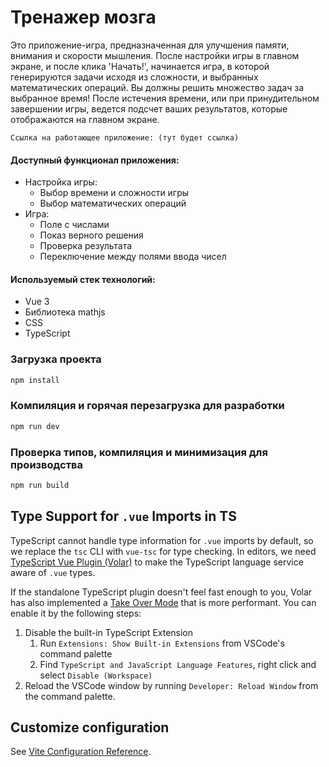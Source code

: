 # Тренажер мозга

Это приложение-игра, предназначенная для улучшения памяти, внимания и скорости мышления.
После настройки игры в главном экране, и после клика 'Начать!', начинается игра, в которой генерируются задачи исходя из сложности, и выбранных математических операций.
Вы должны решить множество задач за выбранное время! После истечения времени, или при принудительном завершении игры, ведется подсчет ваших результатов, которые отображаются на главном экране.

```
Ссылка на работающее приложение: (тут будет ссылка)
```

#### Доступный функционал приложения:

- Настройка игры:
  - Выбор времени и сложности игры
  - Выбор математических операций
- Игра:
  - Поле с числами
  - Показ верного решения
  - Проверка результата
  - Переключение между полями ввода чисел

#### Используемый стек технологий:

- Vue 3
- Библиотека mathjs
- CSS
- TypeScript

### Загрузка проекта

```sh
npm install
```

### Компиляция и горячая перезагрузка для разработки

```sh
npm run dev
```

### Проверка типов, компиляция и минимизация для производства

```sh
npm run build
```

## Type Support for `.vue` Imports in TS

TypeScript cannot handle type information for `.vue` imports by default, so we replace the `tsc` CLI with `vue-tsc` for type checking. In editors, we need [TypeScript Vue Plugin (Volar)](https://marketplace.visualstudio.com/items?itemName=Vue.vscode-typescript-vue-plugin) to make the TypeScript language service aware of `.vue` types.

If the standalone TypeScript plugin doesn't feel fast enough to you, Volar has also implemented a [Take Over Mode](https://github.com/johnsoncodehk/volar/discussions/471#discussioncomment-1361669) that is more performant. You can enable it by the following steps:

1. Disable the built-in TypeScript Extension
   1) Run `Extensions: Show Built-in Extensions` from VSCode's command palette
   2) Find `TypeScript and JavaScript Language Features`, right click and select `Disable (Workspace)`
2. Reload the VSCode window by running `Developer: Reload Window` from the command palette.

## Customize configuration

See [Vite Configuration Reference](https://vitejs.dev/config/).
